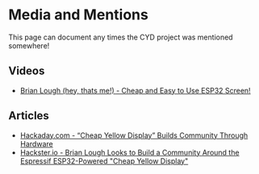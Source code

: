 # Media and Mentions

This page can document any times the CYD project was mentioned somewhere!

## Videos

- [Brian Lough (hey, thats me!) - Cheap and Easy to Use ESP32 Screen!](https://www.youtube.com/watch?v=0AVyvwv0agk)

## Articles

- [Hackaday.com - “Cheap Yellow Display” Builds Community Through Hardware](https://hackaday.com/2023/10/28/cheap-yellow-display-builds-community-through-hardware/)
- [Hackster.io - Brian Lough Looks to Build a Community Around the Espressif ESP32-Powered "Cheap Yellow Display"](https://www.hackster.io/news/brian-lough-looks-to-build-a-community-around-the-espressif-esp32-powered-cheap-yellow-display-66d23972910d)